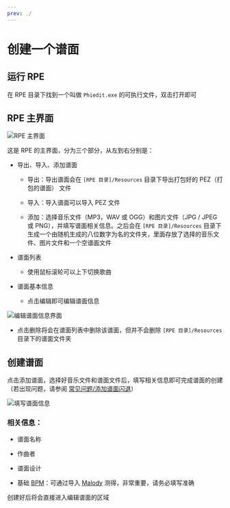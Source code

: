 ```yaml
---
prev: ./
---
```

# 创建一个谱面

## 运行 RPE

在 RPE 目录下找到一个叫做 `Phiedit.exe` 的可执行文件，双击打开即可

## RPE 主界面

![RPE 主界面](/assets/imgs/contents/RPE主界面.avif)

这是 RPE 的主界面，分为三个部分，从左到右分别是：

- 导出、导入、添加谱面

  - 导出：导出谱面会在 `[RPE 目录]/Resources` 目录下导出打包好的 PEZ（打包的谱面） 文件

  - 导入：导入谱面可以导入 PEZ 文件

  - 添加：选择音乐文件（MP3，WAV 或 OGG）和图片文件（JPG / JPEG 或 PNG），并填写谱面相关信息。之后会在 `[RPE 目录]/Resources` 目录下生成一个由随机生成的八位数字为名的文件夹，里面存放了选择的音乐文件、图片文件和一个空谱面文件

- 谱面列表

  - 使用鼠标滚轮可以上下切换歌曲

- 谱面基本信息

  - 点击编辑即可编辑谱面信息

![编辑谱面信息界面](/assets/imgs/contents/编辑谱面信息界面.avif)

- 点击删除将会在谱面列表中删除该谱面，但并不会删除 `[RPE 目录]/Resources` 目录下的谱面文件夹

## 创建谱面

点击添加谱面，选择好音乐文件和谱面文件后，填写相关信息即可完成谱面的创建（若出现问题，请参阅 [常见问题/添加谱面闪退](../../prepare/preparetion.md#常见问题)）

![填写谱面信息](/assets/imgs/contents/填写谱面信息.avif)

### 相关信息：

- 谱面名称

- 作曲者

- 谱面设计

- 基础 [BPM](https://zh.wikipedia.org/wiki/速度_(音樂)#量度音樂速度)：可通过导入 [Malody](https://m.mugzone.net/) 测得，非常重要，请务必填写准确

创建好后将会直接进入编辑谱面的区域